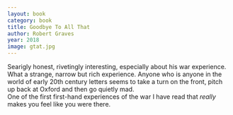 ```yaml
---
layout: book
category: book
title: Goodbye To All That
author: Robert Graves
year: 2018
image: gtat.jpg
---
```

Searigly honest, rivetingly interesting, 
especially about his war experience.  
What a strange, narrow but rich 
experience.  Anyone who is anyone in the 
world of early 20th century letters seems 
to take a turn on the front, pitch up 
back at Oxford and then go quietly mad.  
One of the first first-hand experiences 
of the war I have read that _really_ 
makes you feel like you were there.
